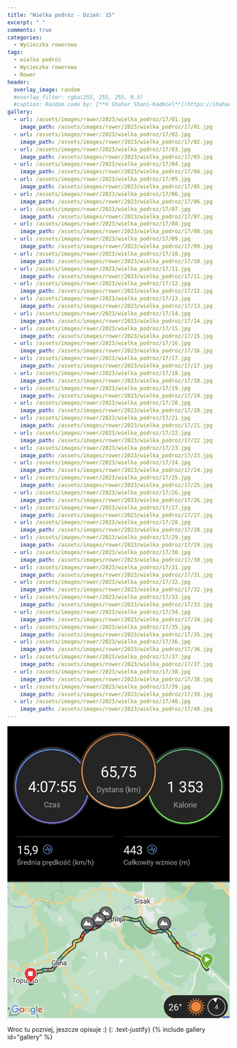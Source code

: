 ```yaml
---
title: "Wielka podróz - Dzień: 15"
excerpt: " "
comments: true
categories:
  - Wycieczka rowerowa
tags:
  - wielka podróż
  - Wycieczka rowerowa
  - Rower
header:
  overlay_image: random
  #overlay_filter: rgba(255, 255, 255, 0.3)
  #caption: Random code by: [**© Shahar Shani-Kadmiel**](https://shaharkadmiel.github.io)"
gallery:
  - url: /assets/images/rower/2023/wielka_podroz/17/01.jpg
    image_path: /assets/images/rower/2023/wielka_podroz/17/01.jpg
  - url: /assets/images/rower/2023/wielka_podroz/17/02.jpg
    image_path: /assets/images/rower/2023/wielka_podroz/17/02.jpg
  - url: /assets/images/rower/2023/wielka_podroz/17/03.jpg
    image_path: /assets/images/rower/2023/wielka_podroz/17/03.jpg
  - url: /assets/images/rower/2023/wielka_podroz/17/04.jpg
    image_path: /assets/images/rower/2023/wielka_podroz/17/04.jpg
  - url: /assets/images/rower/2023/wielka_podroz/17/05.jpg
    image_path: /assets/images/rower/2023/wielka_podroz/17/05.jpg
  - url: /assets/images/rower/2023/wielka_podroz/17/06.jpg
    image_path: /assets/images/rower/2023/wielka_podroz/17/06.jpg
  - url: /assets/images/rower/2023/wielka_podroz/17/07.jpg
    image_path: /assets/images/rower/2023/wielka_podroz/17/07.jpg
  - url: /assets/images/rower/2023/wielka_podroz/17/08.jpg
    image_path: /assets/images/rower/2023/wielka_podroz/17/08.jpg
  - url: /assets/images/rower/2023/wielka_podroz/17/09.jpg
    image_path: /assets/images/rower/2023/wielka_podroz/17/09.jpg
  - url: /assets/images/rower/2023/wielka_podroz/17/10.jpg
    image_path: /assets/images/rower/2023/wielka_podroz/17/10.jpg
  - url: /assets/images/rower/2023/wielka_podroz/17/11.jpg
    image_path: /assets/images/rower/2023/wielka_podroz/17/11.jpg
  - url: /assets/images/rower/2023/wielka_podroz/17/12.jpg
    image_path: /assets/images/rower/2023/wielka_podroz/17/12.jpg
  - url: /assets/images/rower/2023/wielka_podroz/17/13.jpg
    image_path: /assets/images/rower/2023/wielka_podroz/17/13.jpg
  - url: /assets/images/rower/2023/wielka_podroz/17/14.jpg
    image_path: /assets/images/rower/2023/wielka_podroz/17/14.jpg
  - url: /assets/images/rower/2023/wielka_podroz/17/15.jpg
    image_path: /assets/images/rower/2023/wielka_podroz/17/15.jpg
  - url: /assets/images/rower/2023/wielka_podroz/17/16.jpg
    image_path: /assets/images/rower/2023/wielka_podroz/17/16.jpg
  - url: /assets/images/rower/2023/wielka_podroz/17/17.jpg
    image_path: /assets/images/rower/2023/wielka_podroz/17/17.jpg
  - url: /assets/images/rower/2023/wielka_podroz/17/18.jpg
    image_path: /assets/images/rower/2023/wielka_podroz/17/18.jpg
  - url: /assets/images/rower/2023/wielka_podroz/17/19.jpg
    image_path: /assets/images/rower/2023/wielka_podroz/17/19.jpg
  - url: /assets/images/rower/2023/wielka_podroz/17/20.jpg
    image_path: /assets/images/rower/2023/wielka_podroz/17/20.jpg
  - url: /assets/images/rower/2023/wielka_podroz/17/21.jpg
    image_path: /assets/images/rower/2023/wielka_podroz/17/21.jpg
  - url: /assets/images/rower/2023/wielka_podroz/17/22.jpg
    image_path: /assets/images/rower/2023/wielka_podroz/17/22.jpg
  - url: /assets/images/rower/2023/wielka_podroz/17/23.jpg
    image_path: /assets/images/rower/2023/wielka_podroz/17/23.jpg
  - url: /assets/images/rower/2023/wielka_podroz/17/24.jpg
    image_path: /assets/images/rower/2023/wielka_podroz/17/24.jpg
  - url: /assets/images/rower/2023/wielka_podroz/17/25.jpg
    image_path: /assets/images/rower/2023/wielka_podroz/17/25.jpg
  - url: /assets/images/rower/2023/wielka_podroz/17/26.jpg
    image_path: /assets/images/rower/2023/wielka_podroz/17/26.jpg
  - url: /assets/images/rower/2023/wielka_podroz/17/27.jpg
    image_path: /assets/images/rower/2023/wielka_podroz/17/27.jpg
  - url: /assets/images/rower/2023/wielka_podroz/17/28.jpg
    image_path: /assets/images/rower/2023/wielka_podroz/17/28.jpg
  - url: /assets/images/rower/2023/wielka_podroz/17/29.jpg
    image_path: /assets/images/rower/2023/wielka_podroz/17/29.jpg
  - url: /assets/images/rower/2023/wielka_podroz/17/30.jpg
    image_path: /assets/images/rower/2023/wielka_podroz/17/30.jpg
  - url: /assets/images/rower/2023/wielka_podroz/17/31.jpg
    image_path: /assets/images/rower/2023/wielka_podroz/17/31.jpg
  - url: /assets/images/rower/2023/wielka_podroz/17/32.jpg
    image_path: /assets/images/rower/2023/wielka_podroz/17/32.jpg
  - url: /assets/images/rower/2023/wielka_podroz/17/33.jpg
    image_path: /assets/images/rower/2023/wielka_podroz/17/33.jpg
  - url: /assets/images/rower/2023/wielka_podroz/17/34.jpg
    image_path: /assets/images/rower/2023/wielka_podroz/17/34.jpg
  - url: /assets/images/rower/2023/wielka_podroz/17/35.jpg
    image_path: /assets/images/rower/2023/wielka_podroz/17/35.jpg
  - url: /assets/images/rower/2023/wielka_podroz/17/36.jpg
    image_path: /assets/images/rower/2023/wielka_podroz/17/36.jpg
  - url: /assets/images/rower/2023/wielka_podroz/17/37.jpg
    image_path: /assets/images/rower/2023/wielka_podroz/17/37.jpg
  - url: /assets/images/rower/2023/wielka_podroz/17/38.jpg
    image_path: /assets/images/rower/2023/wielka_podroz/17/38.jpg
  - url: /assets/images/rower/2023/wielka_podroz/17/39.jpg
    image_path: /assets/images/rower/2023/wielka_podroz/17/39.jpg
  - url: /assets/images/rower/2023/wielka_podroz/17/40.jpg
    image_path: /assets/images/rower/2023/wielka_podroz/17/40.jpg
---
```

![mapka](/assets/images/rower/2023/wielka_podroz/17/mapka.png)

Wroc tu pozniej, jeszcze opisuje :)
{: .text-justify}
{% include gallery id="gallery" %}
